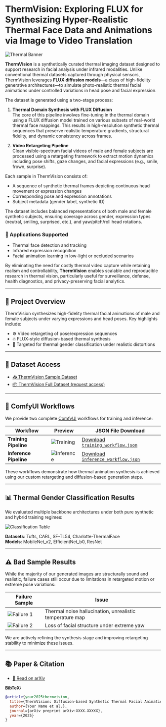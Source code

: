 # ThermVision: Exploring FLUX for Synthesizing Hyper-Realistic Thermal Face Data and Animations via Image to Video Translation

![Thermal Banner](static/images/teaser.gif)

**ThermVision** is a synthetically curated thermal imaging dataset designed to support research in facial analysis under infrared modalities. Unlike conventional thermal datasets captured through physical sensors, ThermVision leverages **FLUX diffusion models**—a class of high-fidelity generative architectures—to simulate photo-realistic thermal facial animations under controlled variations in head pose and facial expression.

The dataset is generated using a two-stage process:

1. **Thermal Domain Synthesis with FLUX Diffusion**  
   The core of this pipeline involves fine-tuning in the thermal domain using a FLUX diffusion model trained on various subsets of real-world thermal face mappings. This results in high-resolution synthetic thermal sequences that preserve realistic temperature gradients, structural fidelity, and dynamic consistency across frames.

2. **Video Retargeting Pipeline**  
   Clean visible-spectrum facial videos of male and female subjects are processed using a retargeting framework to extract motion dynamics including pose shifts, gaze changes, and facial expressions (e.g., smile, frown, surprise).

Each sample in ThermVision consists of:
- A sequence of synthetic thermal frames depicting continuous head movement or expression changes
- Corresponding pose and expression annotations
- Subject metadata (gender label, synthetic ID)

The dataset includes balanced representations of both male and female synthetic subjects, ensuring coverage across gender, expression types (neutral, smiling, surprised, etc.), and yaw/pitch/roll head rotations.

### 🧠 Applications Supported
- Thermal face detection and tracking  
- Infrared expression recognition  
- Facial animation learning in low-light or occluded scenarios

By eliminating the need for costly thermal video capture while retaining realism and controllability, **ThermVision** enables scalable and reproducible research in thermal vision, particularly useful for surveillance, defense, health diagnostics, and privacy-preserving facial analytics.

---

## 🔬 Project Overview

ThermVision synthesizes high-fidelity thermal facial animations of male and female subjects under varying expressions and head poses. Key highlights include:

- ⚙️ Video retargeting of pose/expression sequences  
- 🔥 FLUX-style diffusion-based thermal synthesis  
- 🎯 Targeted for thermal gender classification under realistic distortions

---

## 📁 Dataset Access

- [📥 ThermVision Sample Dataset](static/datasets/sample.zip)  
- [📦 ThermVision Full Dataset (request access)](mailto:youremail@example.com)

---

## 🧩 ComfyUI Workflows

We provide two complete [ComfyUI](https://github.com/comfyanonymous/ComfyUI) workflows for training and inference:

| Workflow             | Preview                                               | JSON File Download |
|----------------------|--------------------------------------------------------|---------------------|
| **Training Pipeline** | ![Training](static/Images/Training.png)        | [Download `training_workflow.json`](static/workflows/training_workflow.json) |
| **Inference Pipeline**| ![Inference](static/images/Inference.png)      | [Download `inference_workflow.json`](static/workflows/inference_workflow.json) |

These workflows demonstrate how thermal animation synthesis is achieved using our custom retargeting and diffusion-based generation steps.

---

## 📊 Thermal Gender Classification Results

We evaluated multiple backbone architectures under both pure synthetic and hybrid training regimes:

![Classification Table](static/images/gender_classification_table.png)

**Datasets**: Tufts, CARL, SF-TL54, Charlotte-ThermalFace  
**Models**: MobileNet_v2, EfficientNet_b0, ResNet

---

## ⚠️ Bad Sample Results

While the majority of our generated images are structurally sound and realistic, failure cases still occur due to limitations in retargeted motion or extreme pose variations:

| Failure Sample | Issue |
|----------------|-------|
| ![Failure 1](static/images/failure1.png) | Thermal noise hallucination, unrealistic temperature map |
| ![Failure 2](static/images/failure2.png) | Loss of facial structure under extreme yaw |

We are actively refining the synthesis stage and improving retargeting stability to minimize these issues.

---

## 📚 Paper & Citation

- [📄 Read on arXiv](https://arxiv.org/abs/your-paper-id)

**BibTeX:**
```bibtex
@article{your2025thermvision,
  title={ThermVision: Diffusion-based Synthetic Thermal Facial Animation for Gender Classification},
  author={Your Name et al.},
  journal={arXiv preprint arXiv:XXXX.XXXXX},
  year={2025}
}

